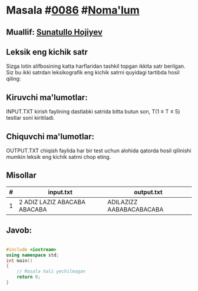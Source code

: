 
<h1>Masala #<a href="https://robocontest.uz/tasks/0086">0086</a> #<a href="https://robocontest.uz/tasks?category=1">Noma'lum</a></h1>
<h2> Muallif: <a href="https://robocontest.uz/profile/sunnat">Sunatullo Hojiyev</a></h2>
<h2>Leksik eng kichik satr</h2>
<p>Sizga lotin alifbosining katta harflaridan tashkil topgan ikkita satr berilgan. Siz bu ikki satrdan leksikografik eng kichik satrni quyidagi tartibda hosil qiling:</p>
<h2>Kiruvchi ma'lumotlar:</h2>
<p>INPUT.TXT kirish faylining dastlabki satrida bitta butun son, T(1 ≤ T ≤ 5) testlar soni kiritiladi.</p>
<h2>Chiquvchi ma'lumotlar:</h2>
<p>OUTPUT.TXT chiqish faylida har bir test uchun alohida qatorda hosil qilinishi mumkin leksik eng kichik satrni chop eting.</p>
<h2>Misollar</h2>
<table>
    <thead>
        <tr>
            <th>#</th>
            <th>input.txt</th>
            <th>output.txt</th>
        </tr>
    </thead>
    <tbody>
            <tr>
                <td>1</td>
                <td>2
ADIZ
LAZIZ
ABACABA
ABACABA</td>
                <td>ADILAZIZZ
AABABACABACABA</td>
            </tr>
    </tbody>
    </table>
    
<h2>Javob:</h2>

######
```cpp
#include <iostream>
using namespace std;
int main()
{
    // Masala hali yechilmagan
    return 0;
}
```
